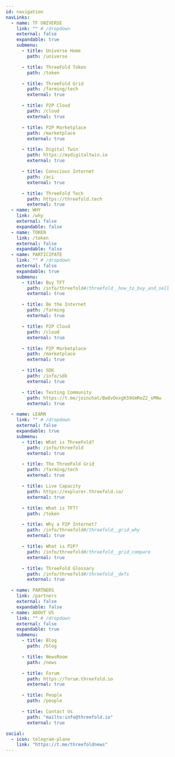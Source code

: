 ```yaml
---
id: navigation
navLinks:
  - name: TF UNIVERSE
    link: "" # /dropdown
    external: false
    expandable: true
    submenu:
      - title: Universe Home
        path: /universe

      - title: ThreeFold Token
        path: /token

      - title: ThreeFold Grid
        path: /farming/tech
        external: true

      - title: P2P Cloud
        path: /cloud
        external: true

      - title: P2P Marketplace
        path: /marketplace
        external: true

      - title: Digital Twin
        path: https://mydigitaltwin.io
        external: true

      - title: Conscious Internet
        path: /aci
        external: true

      - title: ThreeFold Tech
        path: https://threefold.tech
        external: true
  - name: WHY
    link: /why
    external: false
    expandable: false
  - name: TOKEN
    link: /token
    external: false
    expandable: false
  - name: PARTICIPATE
    link: "" # /dropdown
    external: false
    expandable: true
    submenu:
      - title: Buy TFT
        path: /info/threefold#/threefold__how_to_buy_and_sell
        external: true

      - title: Be the Internet
        path: /farming
        external: true

      - title: P2P Cloud
        path: /cloud
        external: true

      - title: P2P Marketplace
        path: /marketplace
        external: true

      - title: SDK
        path: /info/sdk
        external: true

      - title: Testing Community
        path: https://t.me/joinchat/BwOvOxxgK59GmRoZ2_sM0w
        external: true

  - name: LEARN
    link: "" # /dropdown
    external: false
    expandable: true
    submenu:
      - title: What is ThreeFold?
        path: /info/threefold
        external: true

      - title: The ThreeFold Grid
        path: /farming/tech
        external: true

      - title: Live Capacity
        path: https://explorer.threefold.io/
        external: true

      - title: What is TFT?
        path: /token

      - title: Why a P2P Internet?
        path: /info/threefold#/threefold__grid_why
        external: true

      - title: What is P2P?
        path: /info/threefold#/threefold__grid_compare
        external: true

      - title: ThreeFold Glossary
        path: /info/threefold#/threefold__defs
        external: true

  - name: PARTNERS
    link: /partners
    external: false
    expandable: false
  - name: ABOUT US
    link: "" # /dropdown
    external: false
    expandable: true
    submenu:
      - title: Blog
        path: /blog

      - title: NewsRoom
        path: /news

      - title: Forum
        path: https://forum.threefold.io
        external: true

      - title: People
        path: /people

      - title: Contact Us
        path: "mailto:info@threefold.io"
        external: true

social:
  - icon: telegram-plane
    link: "https://t.me/threefoldnews"
---
```

